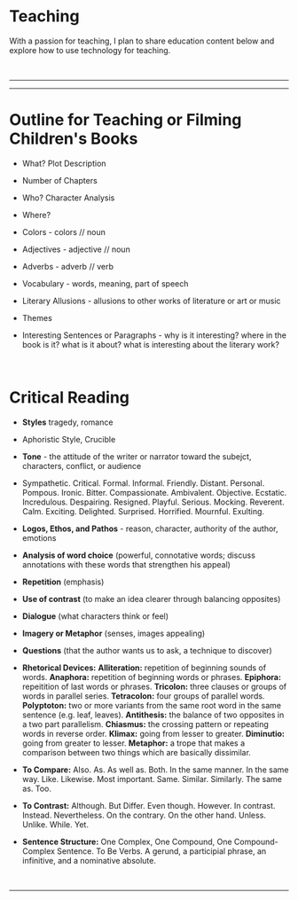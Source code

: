 # Teaching #
With a passion for teaching, I plan to share education content below and explore how to use technology for teaching. 

<br>


----------


----------


# Outline for Teaching or Filming Children's Books #
* What? Plot Description

* Number of Chapters

* Who? Character Analysis

* Where?

* Colors - colors // noun

* Adjectives - adjective // noun

* Adverbs - adverb // verb

* Vocabulary - words, meaning, part of speech

* Literary Allusions - allusions to other works of literature or art or music

* Themes

* Interesting Sentences or Paragraphs - why is it interesting? where in the book is it? what is it about? what is interesting about the literary work?

<br>


# Critical Reading #
* **Styles** tragedy, romance

* Aphoristic Style, Crucible

* **Tone** - the attitude of the writer or narrator toward the subejct, characters, conflict, or audience
* Sympathetic. Critical. Formal. Informal. Friendly. Distant. Personal. Pompous. Ironic. Bitter. Compassionate. Ambivalent. Objective. Ecstatic. Incredulous. Despairing. Resigned. Playful. Serious. Mocking. Reverent. Calm. Exciting. Delighted. Surprised. Horrified. Mournful. Exulting.

* **Logos, Ethos, and Pathos** - reason, character, authority of the author, emotions

* **Analysis of word choice** (powerful, connotative words; discuss annotations with these words that strengthen his appeal)

* **Repetition** (emphasis)

* **Use of contrast** (to make an idea clearer through balancing opposites)

* **Dialogue** (what characters think or feel)

* **Imagery or Metaphor** (senses, images appealing)

* **Questions** (that the author wants us to ask, a technique to discover)

* **Rhetorical Devices:** **Alliteration:** repetition of beginning sounds of words. **Anaphora:** repetition of beginning words or phrases. **Epiphora:** repeitition of last words or phrases. **Tricolon:** three clauses or groups of words in parallel series. **Tetracolon:** four groups of parallel words. **Polyptoton:** two or more variants from the same root word in the same sentence (e.g. leaf, leaves). **Antithesis:** the balance of two opposites in a two part parallelism. **Chiasmus:** the crossing pattern or repeating words in reverse order. **Klimax:** going from lesser to greater. **Diminutio:** going from greater to lesser. **Metaphor:** a trope that makes a comparison between two things which are basically dissimilar.

* **To Compare:** Also. As. As well as. Both. In the same manner. In the same way. Like. Likewise. Most important. Same. Similar. Similarly. The same as. Too.

* **To Contrast:** Although. But Differ. Even though. However. In contrast. Instead. Nevertheless. On the contrary. On the other hand. Unless. Unlike. While. Yet.

* **Sentence Structure:** One Complex, One Compound, One Compound-Complex Sentence. To Be Verbs. A gerund, a participial phrase, an infinitive, and a nominative absolute.

<br>


----------























